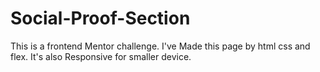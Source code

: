 # Social-Proof-Section
This is a frontend Mentor challenge.
I've Made this page by html css and flex. It's also Responsive for smaller device.
